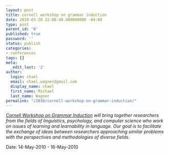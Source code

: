 ```yaml
---
layout: post
title: cornell workshop on grammar induction
date: 2010-03-20 22:08:40.000000000 -04:00
type: post
parent_id: '0'
published: true
password: ''
status: publish
categories:
- conferences
tags: []
meta:
  _edit_last: '2'
author:
  login: chael
  email: chael.wagner@gmail.com
  display_name: chael
  first_name: Michael
  last_name: Wagner
permalink: "/2010/cornell-workshop-on-grammar-induction/"
---
```

_[Cornell Workshop on Grammar Induction](http://conf.ling.cornell.edu/CWGI/Home.html ) will bring together researchers from the fields of linguistics, psychology, and computer science who work on issues of learning and learnability in language. Our goal is to facilitate the exchange of ideas between researchers approaching similar problems with the perspectives and methodologies of diverse fields._

Date: 14-May-2010 - 16-May-2010


